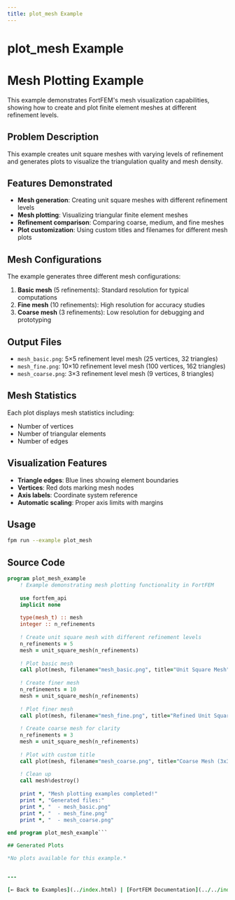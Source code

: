 ```yaml
---
title: plot_mesh Example
---
```


# plot_mesh Example

# Mesh Plotting Example

This example demonstrates FortFEM's mesh visualization capabilities, showing how to create and plot finite element meshes at different refinement levels.

## Problem Description

This example creates unit square meshes with varying levels of refinement and generates plots to visualize the triangulation quality and mesh density.

## Features Demonstrated

- **Mesh generation**: Creating unit square meshes with different refinement levels
- **Mesh plotting**: Visualizing triangular finite element meshes
- **Refinement comparison**: Comparing coarse, medium, and fine meshes
- **Plot customization**: Using custom titles and filenames for different mesh plots

## Mesh Configurations

The example generates three different mesh configurations:

1. **Basic mesh** (5 refinements): Standard resolution for typical computations
2. **Fine mesh** (10 refinements): High resolution for accuracy studies  
3. **Coarse mesh** (3 refinements): Low resolution for debugging and prototyping

## Output Files

- `mesh_basic.png`: 5×5 refinement level mesh (25 vertices, 32 triangles)
- `mesh_fine.png`: 10×10 refinement level mesh (100 vertices, 162 triangles)
- `mesh_coarse.png`: 3×3 refinement level mesh (9 vertices, 8 triangles)

## Mesh Statistics

Each plot displays mesh statistics including:
- Number of vertices
- Number of triangular elements
- Number of edges

## Visualization Features

- **Triangle edges**: Blue lines showing element boundaries
- **Vertices**: Red dots marking mesh nodes
- **Axis labels**: Coordinate system reference
- **Automatic scaling**: Proper axis limits with margins
## Usage

```bash
fpm run --example plot_mesh
```

## Source Code

```fortran
program plot_mesh_example
    ! Example demonstrating mesh plotting functionality in FortFEM
    
    use fortfem_api
    implicit none
    
    type(mesh_t) :: mesh
    integer :: n_refinements
    
    ! Create unit square mesh with different refinement levels
    n_refinements = 5
    mesh = unit_square_mesh(n_refinements)
    
    ! Plot basic mesh
    call plot(mesh, filename="mesh_basic.png", title="Unit Square Mesh")
    
    ! Create finer mesh
    n_refinements = 10
    mesh = unit_square_mesh(n_refinements)
    
    ! Plot finer mesh
    call plot(mesh, filename="mesh_fine.png", title="Refined Unit Square Mesh")
    
    ! Create coarse mesh for clarity
    n_refinements = 3
    mesh = unit_square_mesh(n_refinements)
    
    ! Plot with custom title
    call plot(mesh, filename="mesh_coarse.png", title="Coarse Mesh (3x3)")
    
    ! Clean up
    call mesh%destroy()
    
    print *, "Mesh plotting examples completed!"
    print *, "Generated files:"
    print *, "  - mesh_basic.png"
    print *, "  - mesh_fine.png"
    print *, "  - mesh_coarse.png"
    
end program plot_mesh_example```

## Generated Plots

*No plots available for this example.*


---

[← Back to Examples](../index.html) | [FortFEM Documentation](../../index.html)
